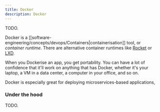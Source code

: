 ```yaml
---
title: Docker
description: Docker
---
```


TODO.

Docker is a [[software-engineering/concepts/devops/Containers|containerisation]] tool, or *container runtime*. There are alternative container runtimes like [Rocket](https://www.redhat.com/en/topics/containers/what-is-rkt) or [LXD](https://linuxcontainers.org/lxd/).

When you Dockerise an app, you get portability. You can have a lot of confidence that it'll work on anything that has Docker, whether it's your laptop, a VM in a data center, a computer in your office, and so on.

Docker is especially great for deploying microservices-based applications, 



### Under the hood
TODO.
